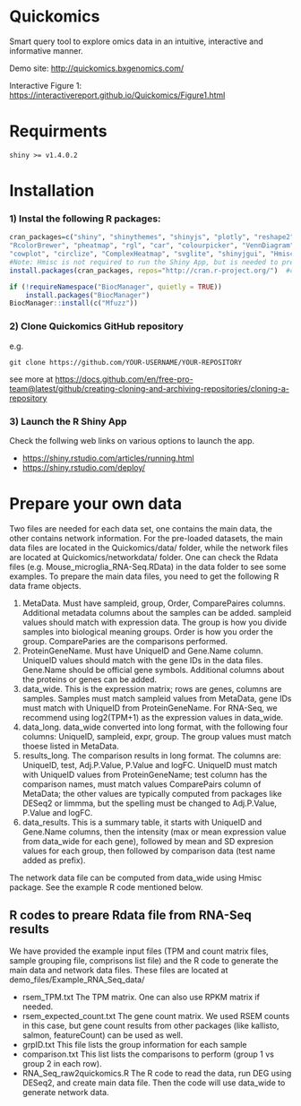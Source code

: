 # Quickomics
Smart query tool to explore omics data in an intuitive, interactive and informative manner.

Demo site: http://quickomics.bxgenomics.com/

Interactive Figure 1: https://interactivereport.github.io/Quickomics/Figure1.html


# Requirments
```
shiny >= v1.4.0.2 
```
# Installation
### 1) Instal the following R packages:
```R
cran_packages=c("shiny", "shinythemes", "shinyjs", "plotly", "reshape2", "tidyverse", "gplots", "ggpubr", "gridExtra", "ggrepel",
"RcolorBrewer", "pheatmap", "rgl", "car", "colourpicker", "VennDiagram", "factoextra",  "openxlsx", "visNetwork",
"cowplot", "circlize", "ComplexHeatmap", "svglite", "shinyjgui", "Hmisc", "ggrastr")
#Note: Hmisc is not required to run the Shiny App, but is needed to prepare network data from expression matrix.
install.packages(cran_packages, repos="http://cran.r-project.org/")  #choose repos based on your location if needed

if (!requireNamespace("BiocManager", quietly = TRUE))
    install.packages("BiocManager")
BiocManager::install(c("Mfuzz"))
```
### 2) Clone Quickomics GitHub repository
e.g.
```
git clone https://github.com/YOUR-USERNAME/YOUR-REPOSITORY
```
see more at https://docs.github.com/en/free-pro-team@latest/github/creating-cloning-and-archiving-repositories/cloning-a-repository

### 3) Launch the R Shiny App
Check the follwing web links on various options to launch the app. 
* https://shiny.rstudio.com/articles/running.html
* https://shiny.rstudio.com/deploy/

# Prepare your own data
Two files are needed for each data set, one contains the main data, the other contains network information. For the pre-loaded datasets, the main data files are located in the Quickomics/data/ folder, while the network files are located at Quickomics/networkdata/ folder.  One can check the Rdata files (e.g. Mouse_microglia_RNA-Seq.RData) in the data folder to see some examples. 
To prepare the main data files, you need to get the following R data frame objects. 
1. MetaData. Must have sampleid, group, Order, ComparePaires columns. Additional metadata columns about the samples can be added. sampleid values should match with expression data. The group is how you divide samples into biological meaning groups. Order is how you order the group. CompareParies are the comparisons performed. 
2. ProteinGeneName. Must have UniqueID and Gene.Name column. UniqueID values should match with the gene IDs in the data files. Gene.Name should be official gene symbols. Additional columns about the proteins or genes can be added.
3. data_wide. This is the expression matrix; rows are genes, columns are samples. Samples must match sampleid values from MetaData, gene IDs must match with UniqueID from ProteinGeneName. For RNA-Seq, we recommend using log2(TPM+1) as the expression values in data_wide. 
4. data_long. data_wide converted into long format, with the following four columns: UniqueID, sampleid, expr, group. The group values must match thoese listed in MetaData.
5. results_long. The comparison results in long format. The columns are: UniqueID, test, Adj.P.Value, P.Value and logFC. UniqueID must match with UniqueID values from ProteinGeneName; test column has the comparison names, must match values ComparePairs column of MetaData; the other values are typically computed from packages like DESeq2 or limmma, but the spelling must be changed to Adj.P.Value, P.Value and logFC.
6. data_results. This is a summary table, it starts with UniqueID and Gene.Name columns, then the intensity (max or mean expression value from data_wide for each gene), followed by mean and SD expresion values for each group, then followed by comparison data (test name added as prefix).

The network data file can be computed from data_wide using Hmisc package. See the example R code mentioned below. 

## R codes to preare Rdata file from RNA-Seq results
We have provided the example input files (TPM and count matrix files, sample grouping file, comprisons list file) and the R code to generate the main data and network data files. These files are located at demo_files/Example_RNA_Seq_data/
* rsem_TPM.txt The TPM matrix. One can also use RPKM matrix if needed. 
* rsem_expected_count.txt  The gene count matrix. We used RSEM counts in this case, but gene count results from other packages (like kallisto, salmon, featureCount) can be used as well. 
* grpID.txt This file lists the group information for each sample
* comparison.txt This list lists the comparisons to perform (group 1 vs group 2 in each row).
* RNA_Seq_raw2quickomics.R The R code to read the data, run DEG using DESeq2, and create main data file. Then the code will use data_wide to generate network data. 
